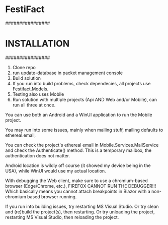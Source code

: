 # FestiFact

################
# INSTALLATION #
################

1. Clone repo
2. run update-database in packet management console
3. Build solution
4. If you run into build problems, check dependecies, all projects use Festifact.Models.
5. Testing also uses Mobile
6. Run solution with multiple projects (Api AND Web and/or Mobile), can run all three at once.

You can use both an Android and a WinUI application to run the Mobile project.

You may run into some issues, mainly when mailing stuff,
mailing defaults to ethereal.email, 

You can check the project's ethereal email in Mobile.Services.MailService and check the Authenticate() method.
This is a temporary mailbox, the authentication does not matter.

Android location is wildly off course (it showed my device being in the USA), while WinUI would use my actual location.


With debugging the Web client, make sure to use a chromium-based browser (Edge/Chrome, etc.),
FIREFOX CANNOT RUN THE DEBUGGER!!!
Which basically means you cannot attach breakpoints in Blazor with a non-chromium based browser running.

If you run into building issues, try restarting MS Visual Studio.
Or try clean and (re)build the project(s), then restarting.
Or try unloading the project, restarting MS Visual Studio, then reloading the project.





